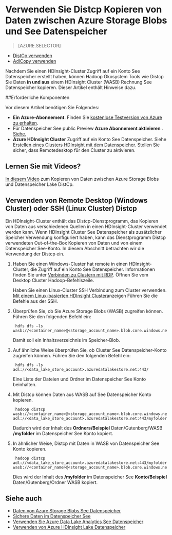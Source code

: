 <properties
   pageTitle="Daten zu und von WASB in Lake Datenspeicher Distcp | Microsoft Azure"
   description="Verwenden Sie Distcp Tool, um Daten zu und von Azure Storage Blobs See Datenspeicher kopieren"
   services="data-lake-store"
   documentationCenter=""
   authors="nitinme"
   manager="jhubbard"
   editor="cgronlun"/>

<tags
   ms.service="data-lake-store"
   ms.devlang="na"
   ms.topic="article"
   ms.tgt_pltfrm="na"
   ms.workload="big-data"
   ms.date="10/28/2016"
   ms.author="nitinme"/>

# <a name="use-distcp-to-copy-data-between-azure-storage-blobs-and-data-lake-store"></a>Verwenden Sie Distcp Kopieren von Daten zwischen Azure Storage Blobs und See Datenspeicher

> [AZURE.SELECTOR]
- [DistCp verwenden](data-lake-store-copy-data-wasb-distcp.md)
- [AdlCopy verwenden](data-lake-store-copy-data-azure-storage-blob.md)


Nachdem Sie einen HDInsight-Cluster Zugriff auf ein Konto See Datenspeicher erstellt haben, können Hadoop Ökosystem Tools wie Distcp Sie Daten **in und aus** einem HDInsight Cluster (WASB) Rechnung See Datenspeicher kopieren. Dieser Artikel enthält Hinweise dazu.

##<a name="prerequisites"></a>Erforderliche Komponenten

Vor diesem Artikel benötigen Sie Folgendes:

- **Ein Azure-Abonnement**. Finden Sie [kostenlose Testversion von Azure zu erhalten](https://azure.microsoft.com/pricing/free-trial/).
- Für Datenspeicher See public Preview **Azure Abonnement aktivieren** . [Siehe.](data-lake-store-get-started-portal.md#signup)
- **Azure HDInsight Cluster** Zugriff auf ein Konto See Datenspeicher. Siehe [Erstellen eines Clusters HDInsight mit dem Datenspeicher](data-lake-store-hdinsight-hadoop-use-portal.md). Stellen Sie sicher, dass Remotedesktop für den Cluster zu aktivieren.

## <a name="do-you-learn-fast-with-videos"></a>Lernen Sie mit Videos?

[In diesem Video](https://mix.office.com/watch/1liuojvdx6sie) zum Kopieren von Daten zwischen Azure Storage Blobs und Datenspeicher Lake DistCp.

## <a name="use-distcp-from-remote-desktop-windows-cluster-or-ssh-linux-cluster"></a>Verwenden von Remote Desktop (Windows Cluster) oder SSH (Linux Cluster) Distcp

Ein HDInsight-Cluster enthält das Distcp-Dienstprogramm, das Kopieren von Daten aus verschiedenen Quellen in einen HDInsight-Cluster verwendet werden kann. Wenn HDInsight Cluster See Datenspeicher als zusätzlicher Speicher Verwendung konfiguriert haben, kann das Dienstprogramm Distcp verwendeten Out-of-the-Box Kopieren von Daten und von einem Datenspeicher See-Konto. In diesem Abschnitt betrachten wir die Verwendung der Distcp ein.

1. Haben Sie einen Windows-Cluster hat remote in einen HDInsight-Cluster, die Zugriff auf ein Konto See Datenspeicher. Informationen finden Sie unter [Verbinden zu Clustern mit RDP](../hdinsight/hdinsight-administer-use-management-portal.md#connect-to-clusters-using-rdp). Öffnen Sie vom Desktop Cluster Hadoop-Befehlszeile.

    Haben Sie einen Linux-Cluster SSH Verbindung zum Cluster verwenden. [Mit einem Linux-basierten HDInsight Cluster](../hdinsight/hdinsight-hadoop-linux-use-ssh-unix.md#connect-to-a-linux-based-hdinsight-cluster)anzeigen Führen Sie die Befehle aus der SSH.

3. Überprüfen Sie, ob Sie Azure Storage Blobs (WASB) zugreifen können. Führen Sie den folgenden Befehl ein:

        hdfs dfs –ls wasb://<container_name>@<storage_account_name>.blob.core.windows.net/

    Damit soll ein Inhaltsverzeichnis im Speicher-Blob.

4. Auf ähnliche Weise überprüfen Sie, ob Cluster See Datenspeicher-Konto zugreifen können. Führen Sie den folgenden Befehl ein:

        hdfs dfs -ls adl://<data_lake_store_account>.azuredatalakestore.net:443/

    Eine Liste der Dateien und Ordner im Datenspeicher See Konto beinhalten.

5. Mit Distcp können Daten aus WASB auf See Datenspeicher Konto kopieren.

        hadoop distcp wasb://<container_name>@<storage_account_name>.blob.core.windows.net/example/data/gutenberg adl://<data_lake_store_account>.azuredatalakestore.net:443/myfolder

    Dadurch wird der Inhalt des **Ordners/Beispiel** Daten/Gutenberg/WASB **/myfolder** im Datenspeicher See Konto kopiert.

6. In ähnlicher Weise, Distcp mit Daten in WASB von Datenspeicher See Konto kopieren.

        hadoop distcp adl://<data_lake_store_account>.azuredatalakestore.net:443/myfolder wasb://<container_name>@<storage_account_name>.blob.core.windows.net/example/data/gutenberg

    Dies wird der Inhalt des **/myfolder** im Datenspeicher See **Konto/Beispiel** Daten/Gutenberg/Ordner WASB kopiert.

## <a name="see-also"></a>Siehe auch

- [Daten von Azure Storage Blobs See Datenspeicher](data-lake-store-copy-data-azure-storage-blob.md)
- [Sichere Daten im Datenspeicher See](data-lake-store-secure-data.md)
- [Verwenden Sie Azure Data Lake Analytics See Datenspeicher](../data-lake-analytics/data-lake-analytics-get-started-portal.md)
- [Verwenden von Azure HDInsight Lake Datenspeicher](data-lake-store-hdinsight-hadoop-use-portal.md)
